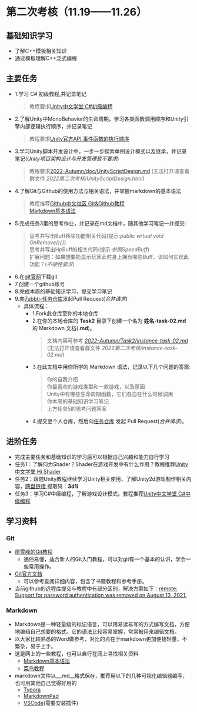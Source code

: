 <!-- title: Gamecore 2022秋季考核 --> 
# 第二次考核（11.19——11.26）
## 基础知识学习
* 了解C++模板相关知识
* 通过模板理解C++泛式编程
## 主要任务
* 1.学习 C# 初级教程,并记录笔记
    > 教程要求[Unity中文学堂 C#初级编程](https://learn.u3d.cn/tutorial/beginner-gameplay-scripting)     
* 2.了解Unity中MonoBehavior的生命周期，学习各类函数调用顺序和Unity引擎内部逻辑执行顺序，并记录笔记
    > 教程要求[Unity官方API 事件函数的执行顺序](https://docs.unity.cn/cn/2019.4/Manual/ExecutionOrder.html)       
* 3.学习Unity脚本开发设计中，一步一步探索单例设计模式以及继承，并记录笔记(_Unity项目架构设计与开发管理暂不要求_)
    > 教程要求[2022-Autumn/doc/UnityScriptDesign.md](https://github.com/7ubbti/2022-Autumn/blob/main/doc/UnityScriptDesign.md) (无法打开请查看群文件 _2022第二次考核/UnityScriptDesign.html_)
* 4.了解Git与Github的使用方法与相关语法，并掌握markdown的基本语法       
    > 教程推荐[Github中文社区 Git&Github教程](https://www.githubs.cn/post/git-tutorial)        
    > [Markdown基本语法](https://www.jianshu.com/p/191d1e21f7ed)
* 5.完成任务3里的思考作业，并记录在md文档中，随其他学习笔记一并提交:
    > 思考并写出Buff移除功能相关代码(提示:_public virtual void OnRemove(){}_)      
    > 思考并写出HpBuff的相关代码(提示:_参照SpeedBuff_)        
    > 扩展问题：如果想要能显示玩家此时身上拥有哪些Buff，该如何实现此功能？(_不硬性要求_)      
* 6.在[git官网](https://git-scm.com/)下载git
* 7.创建一个github账号
* 8.完成本周的基础知识学习，提交学习笔记   
* 9.向[7ubbti-任务仓库](https://github.com/7ubbti/2022-Autumn)发起Pull Request(_合并请求_)    
  * 具体流程：   
    *  1.Fork此仓库至你的本地仓库    
    *  2.在你的本地仓库的 __Task2__ 目录下创建一个名为 __姓名-task-02.md__ 的 Markdown 文档(__.md__)。   
        > 文档内容可参考 [_2022-Autumn/Task2/instance-task-02.md_](https://github.com/7ubbti/2022-Autumn/blob/main/Task2/Instance-task-02.md)  (无法打开请查看群文件 _2022第二次考核/instance-task-02.md_)      
    *  3.在此文档中用你所学的 Markdown 语法，记录以下几个问题的答案:      
         > 你的自我介绍     
         > 你最喜欢的游戏类型和一款游戏，以及原因       
         > Unity中有哪些生命周期函数，它们各自在什么时候调用          
         > 你本周的基础知识学习笔记           
         > 上方任务5的思考问题答案        
    *  4.提交至个人仓库，然后向[任务仓库](https://github.com/7ubbti/2022-Autumn) 发起 Pull Request(_合并请求_)。   

## 进阶任务
* 完成主要任务和基础知识的学习后可以根据自己兴趣和能力自行学习
* 任务1：了解何为Shader？Shader在游戏开发中有什么作用？教程推荐[Unity中文学堂 Hi Shader](https://learn.u3d.cn/tutorial/hi-shader) 
* 任务2：跟随Unity教程继续学习Unity相关使用，了解Unity2d游戏制作相关内容，[网盘链接](https://pan.baidu.com/s/12HMNH9vdJ-oiWAbsHG1zjw),提取码：__3d1i__
* 任务3：学习C#中级编程，了解游戏设计模式。教程推荐[Unity中文学堂 C#中级编程](https://learn.u3d.cn/tutorial/intermediate-gameplay-scripting)      

## 学习资料
### Git
* [廖雪峰的Git教程](https://www.liaoxuefeng.com/wiki/896043488029600)
   * 通俗易懂，适合新人的Git入门教程，可以对git有一个基本的认识，学会一些常用操作。
* [Git官方文档](https://git-scm.com/doc) 
   * 可以参考查阅详细内容，包含了书籍教程和参考手册。
* 当前github的远程库提交与教程中有部分区别，解决方案如下：[remote: Support for password authentication was removed on August 13, 2021.](https://blog.csdn.net/weixin_41010198/article/details/119698015)
### Markdown
* Markdown是一种轻量级的标记语言，可以用易读易写的方式编写文档，方便地编辑自己想要的格式。它的语法比较容易掌握，常常被用来编辑文档。
* 以大家比较熟悉的Word做参考，对比的点在于markdown更加便捷轻量，不繁杂，易于上手。
* 这是网上的一些教程，也可以自行在网上寻找相关资料
  * [Markdown基本语法](https://www.jianshu.com/p/191d1e21f7ed)
  * [菜鸟教程](https://www.runoob.com/markdown/md-tutorial.html)
* markdown文件以__.md__格式保存，推荐用以下的几种可视化编辑器编写，也可用其他自己觉得好用的
  * [Typora](https://typora.io/)
  * [MarkdownPad](http://markdownpad.com/)
  * [VSCode](https://code.visualstudio.com/)(需要安装插件)
